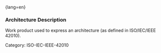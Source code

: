 {lang=en}
### Architecture Description

Work product used to express an architecture (as defined in ISO/IEC/IEEE 42010).

Category: ISO-IEC-IEEE-42010

